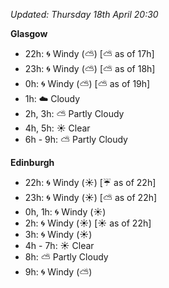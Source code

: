 *Updated: Thursday 18th April 20:30*

**Glasgow**

* 22h: :cyclone: Windy (:partly_sunny:) [:partly_sunny: as of 17h]
* 23h: :cyclone: Windy (:partly_sunny:) [:partly_sunny: as of 18h]
* 0h: :cyclone: Windy (:partly_sunny:) [:partly_sunny: as of 19h]
* 1h: :cloud: Cloudy
* 2h, 3h: :partly_sunny: Partly Cloudy
* 4h, 5h: :sunny: Clear
* 6h - 9h: :partly_sunny: Partly Cloudy

**Edinburgh**

* 22h: :cyclone: Windy (:sunny:) [:umbrella: as of 22h]
* 23h: :cyclone: Windy (:sunny:) [:partly_sunny: as of 22h]
* 0h, 1h: :cyclone: Windy (:sunny:)
* 2h: :cyclone: Windy (:sunny:) [:sunny: as of 22h]
* 3h: :cyclone: Windy (:sunny:)
* 4h - 7h: :sunny: Clear
* 8h: :partly_sunny: Partly Cloudy
* 9h: :cyclone: Windy (:partly_sunny:)
